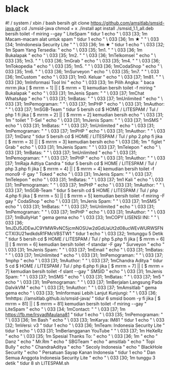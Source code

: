 # black
  #! / system / xbin / bash bersih git clone https://github.com/amsitlab/smsid-java.git cd ./smsid-java chmod + x ./install apt install ./smsid_1.1_all.deb bersih  toilet -f miring --gay " LiteSpam " tidur 1 echo  " \ 033 [33; 1m Macam-macam alat untuk spam " tidur 1 echo  " \ 033 [36; 1m ★ " " \ 033 [34; 1mIndonesia Security Lite " " \ 033 [36; 1m ★ " tidur 1 echo  " \ 033 [32; 1m Spam Yang Tersedia: " echo  " \ 033 [35; 1m1. " " \ 033 [36; 1m Bukalapak " echo  " \ 033 [35; 1m2. " " \ 033 [36; 1mTelkomsel " echo  " \ 033 [35; 1m3. " " \ 033 [36; 1mGrab " echo  " \ 033 [35; 1m4. " " \ 033 [36; 1mTokopedia " echo  " \ 033 [35; 1m5. " " \ 033 [36; 1mCodaShop " echo  " \ 033 [35; 1m6. " " \ 033 [36; 1mSurveyon " echo  " \ 033 [35; 1m7. " " \ 033 [36; 1mCustom " echo  " \ 033 [31; 1m0. Keluar " echo  " \ 033 [37; 1m81. " " \ 033 [30; 1mInformasi Tool Ini " echo  " \ 033 [33; 1m Pilih Angka: " baca mrrm  jika [ $ mrrm  = 1] || [ $ mrrm  = 1] kemudian bersih toilet -f miring " Bukalapak " echo  " \ 033 [31; 1mJenis Spam: " " \ 033 [37; 1mChat WhatsApp " echo  " \ 033 [31; 1mBatas: " " \ 033 [37; 1mUnlimited " echo  " \ 033 [31; 1mPemograman: " " \ 033 [37; 1mPHP " echo  " \ 033 [31; 1mAuthor: " " \ 033 [37; 1mSGB-Team " tidur 5 bersih cd  $ HOME / LITESPAM / Tul / php 1 fi  jika [ $ mrrm  = 2] || [ $ mrrm  = 2] kemudian bersih echo  " \ 033 [31; 1m " toilet " T-Sel " echo  " \ 033 [31; 1mJenis Spam: " " \ 033 [37; 1mSMS " echo  " \ 033 [31; 1mBatas: " " \ 033 [37; 1mUnlimited " echo  " \ 033 [31; 1mPemograman: " " \ 033 [37; 1mPHP " echo  " \ 033 [31; 1mAuthor: " " \ 033 [37; 1mDanz " tidur 5 bersih cd  $ HOME / LITESPAM / Tul / php 2.php fi  jika [ $ mrrm  = 3] || [ $ mrrm  = 3] kemudian bersih echo  " \ 033 [36; 1m " figlet " Grab " echo  " \ 033 [31; 1mJenis Spam: " " \ 033 [37; 1mTelepon " echo  " \ 033 [31; 1mBatas: " " \ 033 [37; 1mUnlimited " echo  " \ 033 [31; 1mPemograman: " " \ 033 [37; 1mPHP " echo  " \ 033 [31; 1mAuthor: " " \ 033 [37; 1mRaja Adtiya Candra " tidur 5 bersih cd  $ HOME / LITESPAM / Tul / php 3.php fi   jika [ $ mrrm  = 4] || [ $ mrrm  = 4] kemudian bersih toilet -f mono9 -F gay " Toked " echo  " \ 033 [31; 1mJenis Spam: " " \ 033 [37; 1mTelepon " echo  " \ 033 [31; 1mBatas: " " \ 033 [37; 1m1 Kali " echo  " \ 033 [31; 1mPemograman: " " \ 033 [37; 1mPHP " echo  " \ 033 [31; 1mAuthor: " " \ 033 [37; 1mSGB-Team " tidur 5 bersih cd  $ HOME / LITESPAM / Tul / php 4.php fi  jika [ $ mrrm  = 5] || [ $ mrrm  = 5] kemudian bersih toilet -f miring -F gay " CodaShop " echo  " \ 033 [31; 1mJenis Spam: " " \ 033 [37; 1mSMS " echo  " \ 033 [31; 1mBatas: " " \ 033 [37; 1mUnlimited " echo  " \ 033 [31; 1mPemograman: " " \ 033 [37; 1mPHP " echo  " \ 033 [31; 1mAuthor: " " \ 033 [37; 1mBullyHat " gema gema echo  " \ 033 [33; 1mCOPY LISENSI INI: "  " \ 033 [36; 1mJDJ5JDEwJC9YMWRvNC5jcmNOSUw2dGdUaUt2d08ucWEvWURWSFNCTXI3U21wdkdsR1FMcVBSTW1 " tidur 1 echo  " \ 033 [32; 1mtunggu 5 Detik " tidur 5 bersih cd  $ HOME / LITESPAM / Tul / php 5.php fi  jika [ $ mrrm  = 6] || [ $ mrrm  = 6] kemudian bersih toilet -f standar -F gay " Surveyon " echo  " \ 033 [31; 1mJenis Spam: " " \ 033 [37; 1mEmail " echo  " \ 033 [31; 1mBatas: " " \ 033 [37; 1mUnlimited " echo  " \ 033 [31; 1mPemograman: " " \ 033 [37; 1mphp " echo  " \ 033 [31; 1mAuthor: " " \ 033 [37; 1mChandra Aditya " tidur 5 cd  $ HOME / LITESPAM / Tul / php 6.php fi  jika [ $ mrrm  = 7] || [ $ mrrm  = 7] kemudian bersih toilet -f slant --gay " SMSID " echo  " \ 033 [31; 1mJenis Spam: " " \ 033 [37; 1mSMS " echo  " \ 033 [31; 1mBatas: " " \ 033 [37; 1m5 " echo  " \ 033 [31; 1mPemograman: " " \ 033 [37; 1mBerjalan Langsung Pada DalvikVM " echo  " \ 033 [31; 1mAuthor: " " \ 033 [37; 1mAmsitlab " gema gema echo  " \ 033 [33; 1mInformasi Lebih Lanjut Kunjungi: " " \ 033 [36; 1mhttps: //amsitlab.github.io/smsid-java/ " tidur 6 smsid boom -y fi  jika [ $ mrrm  = 81] || [ $ mrrm  = 81] kemudian bersih toilet -f miring --gay " LiteSpam " echo  " \ 033 [34; 1mContact: " " \ 033 [37; 1m https://fb.me/IrsyadMaulana81 "   tidur 1 echo  " \ 033 [35; 1mPemograman: " " \ 033 [36; 1m Bash "  echo  " \ 033 [33; 1mKarya: IM81 " tidur 1 echo  " \ 033 [32; 1mVersi: v3 " tidur 1 echo  " \ 033 [36; 1mTeam: Indonesia Security Lite " tidur 1 echo  " \ 033 [31; 1mBerlangganan YouTube " " \ 033 [37; 1m HeXeRz " echo  " \ 033 [35; 1m Spesial Thanks To: " echo  " \ 033 [36; 1m " echo  " Danz " echo  " Mr.Rm " echo  " SBGTeam " echo  " amsitlab " echo  " Topi Bully " echo  " ChandraAditya " echo  " Secoly Indonesia " echo  " BlackHole Security " echo  " Persatuan Sayap Kanan Indonesia " tidur 1 echo  " Dan Semua Anggota Indonesia Security Lite " echo  " \ 033 [30; 1m tunggu 3 detik " tidur 8 sh LITESPAM.sh
